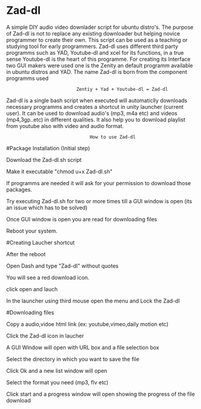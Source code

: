 # Zad-dl
A simple DIY audio video downlader script for ubuntu distro's. The purpose of Zad-dl is not to replace any existing downloader but helping novice programmer to create their own. This script can be used as a teaching or studying tool for early programmers. Zad-dl uses different third party programms such as YAD, Youtube-dl and xcel for its functions, in a true sense Youtube-dl is the heart of this programme. For creating its Interface two GUI makers were used one is the Zenity an default programm available in ubuntu distros and YAD. The name Zad-dl is born from the component programms used

                              Zentiy + Yad + Youtube-dl = Zad-dl
                        
Zad-dl is a single bash script when executed will automaticlly downloads necessary programms and creates a shortcut in unity launcher (current user). It can be used to download audio's (mp3, m4a etc) and videos (mp4,3gp..etc) in different qualities. It also help you to download playlist from youtube also with video and audio format.

                                   How to use Zad-dl

#Package Installation  (Initial step)

Download the Zad-dl.sh script

Make it executable "chmod u+x Zad-dl.sh"

If programms are needed it will ask for your permission to download those packages.

Try executing Zad-dl.sh for two or more times till a GUI window is open (its an issue which has to be solved)

Once GUI window is open you are read for downloading files

Reboot your system.

#Creating Laucher shortcut

After the reboot

Open Dash and type "Zad-dl" without quotes

You will see a red download icon.

click open and lauch

In the launcher using third mouse open the menu and Lock the Zad-dl

#Downloading files

Copy a audio,vidoe html link (ex: youtube,vimeo,daily motion etc)

Click the Zad-dl icon in laucher

A GUI Window will open with URL box and a file selection box

Select the directory in which you want to save the file

Click Ok and a new list window will open

Select the format you need (mp3, flv etc)

Click start and a progress window will open showing the progress of the file download
